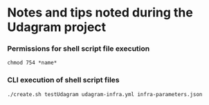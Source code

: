 # Notes and tips noted during the Udagram project

### Permissions for shell script file execution
`chmod 754 *name*`

### CLI execution of shell script files
`./create.sh testUdagram udagram-infra.yml infra-parameters.json`